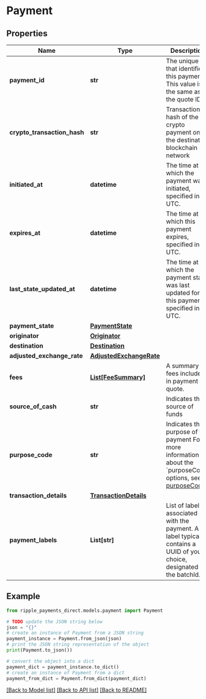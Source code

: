 # Payment


## Properties

Name | Type | Description | Notes
------------ | ------------- | ------------- | -------------
**payment_id** | **str** | The unique ID that identifies this payment. This value is the same as the quote ID. | 
**crypto_transaction_hash** | **str** | Transaction hash of the crypto payment on the destination blockchain network | [optional] 
**initiated_at** | **datetime** | The time at which the payment was initiated, specified in UTC. | [optional] 
**expires_at** | **datetime** | The time at which this payment expires, specified in UTC. | [optional] 
**last_state_updated_at** | **datetime** | The time at which the payment state was last updated for this payment, specified in UTC. | [optional] 
**payment_state** | [**PaymentState**](PaymentState.md) |  | 
**originator** | [**Originator**](Originator.md) |  | [optional] 
**destination** | [**Destination**](Destination.md) |  | [optional] 
**adjusted_exchange_rate** | [**AdjustedExchangeRate**](AdjustedExchangeRate.md) |  | [optional] 
**fees** | [**List[FeeSummary]**](FeeSummary.md) | A summary of fees included in payment quote. | [optional] 
**source_of_cash** | **str** | Indicates the source of funds | [optional] 
**purpose_code** | **str** | Indicates the purpose of the payment  For more information about the &#x60;purposeCode&#x60; options, see  [purposeCode](../../building-payment-request-body/#purposecode).  | [optional] 
**transaction_details** | [**TransactionDetails**](TransactionDetails.md) |  | [optional] 
**payment_labels** | **List[str]** | List of labels associated with the payment. A label typically contains a UUID of your choice, designated as the batchId. | [optional] 

## Example

```python
from ripple_payments_direct.models.payment import Payment

# TODO update the JSON string below
json = "{}"
# create an instance of Payment from a JSON string
payment_instance = Payment.from_json(json)
# print the JSON string representation of the object
print(Payment.to_json())

# convert the object into a dict
payment_dict = payment_instance.to_dict()
# create an instance of Payment from a dict
payment_from_dict = Payment.from_dict(payment_dict)
```
[[Back to Model list]](../README.md#documentation-for-models) [[Back to API list]](../README.md#documentation-for-api-endpoints) [[Back to README]](../README.md)


